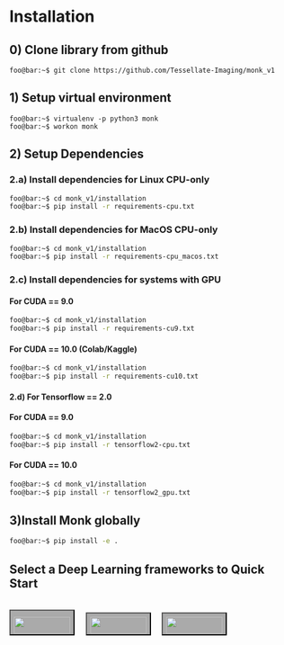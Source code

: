 # Installation

## 0) Clone library from github
```console
foo@bar:~$ git clone https://github.com/Tessellate-Imaging/monk_v1
```
## 1) Setup virtual environment

```console
foo@bar:~$ virtualenv -p python3 monk
foo@bar:~$ workon monk
```

## 2) Setup Dependencies

### 2.a) Install dependencies for Linux CPU-only
```bash
foo@bar:~$ cd monk_v1/installation
foo@bar:~$ pip install -r requirements-cpu.txt
```

### 2.b) Install dependencies for MacOS CPU-only
```bash
foo@bar:~$ cd monk_v1/installation
foo@bar:~$ pip install -r requirements-cpu_macos.txt
```

### 2.c) Install dependencies for systems with GPU
#### For CUDA == 9.0
```bash
foo@bar:~$ cd monk_v1/installation
foo@bar:~$ pip install -r requirements-cu9.txt
```
#### For CUDA == 10.0 (Colab/Kaggle)
```bash
foo@bar:~$ cd monk_v1/installation
foo@bar:~$ pip install -r requirements-cu10.txt
```

#### 2.d) For Tensorflow == 2.0
#### For CUDA == 9.0
```bash
foo@bar:~$ cd monk_v1/installation
foo@bar:~$ pip install -r tensorflow2-cpu.txt
```

#### For CUDA == 10.0
```bash
foo@bar:~$ cd monk_v1/installation
foo@bar:~$ pip install -r tensorflow2_gpu.txt
```

## 3)Install Monk globally
```bash
foo@bar:~$ pip install -e .
```

## Select a Deep Learning frameworks to Quick Start 
<br/>
<span>
<button style="background-color:#AAA"><a class="pytorch" href="#/quick_mode/quickmode_pytorch"><img style="padding-top:10px" src="https://upload.wikimedia.org/wikipedia/commons/9/96/Pytorch_logo.png" width="100px" height="30px"/></a></button>&nbsp; &nbsp;&nbsp; 
<button style="background-color:#AAA"><a class="keras" href="#/quick_mode/quickmode_keras"><img style="padding-top:5px" src="https://s3.amazonaws.com/keras.io/img/keras-logo-2018-large-1200.png" width="100px" height="30px"/></a></button>&nbsp; &nbsp;&nbsp; 
<button style="background-color:#AAA"><a href="#/quick_mode/quickmode_gluon"><img style="padding-top:5px" src="https://gluon.mxnet.io/_static/gluon_white.png" width="100px" height="30px"/></a></button>
</span>
